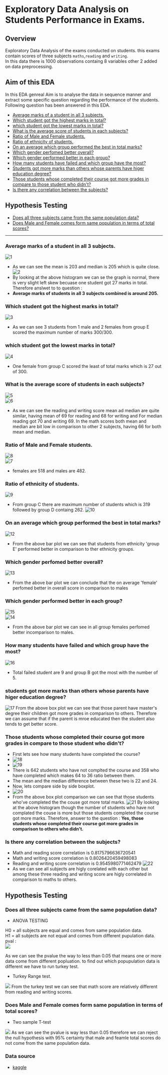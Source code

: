 # Exploratory Data Analysis on Students Performance in Exams.

## Overview
Exploratory Data Analysis of the exams conducted on students. this exams contain scores of three subjects `maths`,`reading` and `writing`.
<br>
In this data there is 1000 observations containg 8 variables other 2 added on data preprocessing.
<br>
## Aim of this EDA
In this EDA genreal Aim is to analyse the data in sequence manner and extract some specific question regarding the performance of the students.
<br>
Following question has been answered in this EDA.
* [Average marks of a student in all 3 subjects.](#avg)
* [Which student got the highest marks in total?](#high)
* [which student got the lowest marks in total?](#low)
* [What is the average score of students in each subjects?](#sub)
* [Ratio of Male and Female students.](#ratio)
* [Ratio of ethnicity of students.](#eth)
* [On an average which group performed the best in total marks?](#grp)
* [Which gender perfomed better overall?](#over)
* [Which gender performed better in each group?](#grp2)
* [How many students have failed and which group have the most?](#fail)
* [Students got more marks than others whose parents have higer education degree?](#par)
* [Those students whose completed their course got more grades in compare to those student who didn't?](#course)
* [Is there any correlation between the subjects?](#corr)
## Hypothesis Testing
* [Does all three subjects came from the same population data?](#hy1)
* [Does Male and Female comes form same population in terms of total scores?](#hy2)
---


### Average marks of a student in all 3 subjects.<a class="anchor" id="avg"></a>
![1](https://user-images.githubusercontent.com/90683408/145673620-d321b745-8238-476a-b9d0-43477b51d69f.png)
<br>
- As we can see the mean is 203 and median is 205 which is quite close.
![2](https://user-images.githubusercontent.com/90683408/145673645-7ff24a1d-2b7f-43a0-bc37-a5154195c0c6.png)
- By looking at the above histogram we can se the graph is normal, there is very slight left skew becuase one student got 27 marks in total. Therefore anslwet to to question : 
- **Average marks of students in all 3 subjects combined is around 205.**

### Which student got the highest marks in total?<a class="anchor" id="high"></a>
![3](https://user-images.githubusercontent.com/90683408/145673811-25491439-e368-4574-ae05-430b0f61dae1.png)
- As we can see 3 students from 1 male and 2 females from group E scored the maximum number of marks 300/300.

### which student got the lowest marks in total?<a class="anchor" id="low"></a>
![4](https://user-images.githubusercontent.com/90683408/145673849-c0115524-faea-48e4-832c-050e281e7383.png)
- One female from group C scored the least of total marks which is 27 out of 300.

### What is the average score of students in each subjects?<a class="anchor" id="sub"></a>
![5](https://user-images.githubusercontent.com/90683408/145673917-9f39705b-2b27-4711-9e41-e9ed2de767df.png)
<br>
![6](https://user-images.githubusercontent.com/90683408/145673950-e21ac110-addd-4ac0-a76b-57f29eee01e2.png)
- As we can see the reading and writing score mean ad median are quite similar, having mean of 69 for reading and 68 for writing and For median reading got 70 and writing 69. In the math scores both mean and median are bit low in comparison to other 2 subjects, having 66 for both mean and median.

### Ratio of Male and Female students.<a class="anchor" id="ratio"></a>
![8](https://user-images.githubusercontent.com/90683408/145674096-c4b4bbba-e6df-4fbd-97c6-0f1b8e353377.png)
<br>
![7](https://user-images.githubusercontent.com/90683408/145674069-222edad4-ba77-4548-9f10-7a16ca7e2f84.png)
- females are 518 and males are 482.

### Ratio of ethnicity of students.<a class="anchor" id="eth"></a>
![9](https://user-images.githubusercontent.com/90683408/145674157-fd410bc6-331d-402e-b796-efc0cb777cb4.png)
- From group C there are maximum number of students which is 319 followed by group D containg 262.
![10](https://user-images.githubusercontent.com/90683408/145674195-0ab90a1f-3578-4ee7-b26e-1bd5b413fc8a.png)

### On an average which group performed the best in total marks?<a class="anchor" id="grp"></a>
![12](https://user-images.githubusercontent.com/90683408/145674404-09dd9768-0bc7-4daa-b17b-2ce3c5a54157.png)
- From the above bar plot we can see that students from ethnicity 'group E' performed better in comparison to ther ethnicity groups.

### Which gender perfomed better overall?<a class="anchor" id="over"></a>
![13](https://user-images.githubusercontent.com/90683408/145674447-f600c6a6-4ade-4d04-88a8-7a8830b1f4e6.png)
- From the above bar plot we can conclude that the on average 'female' perfomed better in overall score in comparison to males

### Which gender performed better in each group?<a class="anchor" id="grp2"></a>
![15](https://user-images.githubusercontent.com/90683408/145675700-fa37d809-e604-42e5-a706-867aca53cf6a.png)
<br>
![14](https://user-images.githubusercontent.com/90683408/145675704-0d111e16-4e9c-42de-a293-fbe20f0c2910.png)
- From the above bar plot we can see in all group females perfomed better incomparison to males.

### How many students have failed and which group have the most?<a class="anchor" id="fail"></a>
![16](https://user-images.githubusercontent.com/90683408/145676757-a1eb0d57-7d5c-4117-b17c-01f1abbb3a93.png)
- Total failed student are 9 and group B got the most with the number of 5.

### students got more marks than others whose parents have higer education degree?<a class="anchor" id="par"></a>
![17](https://user-images.githubusercontent.com/90683408/145676925-2c60057e-13a2-4a7a-80c7-27897d7a7296.png)
From the above box plot we can see that those parent have master's degree their children got more grades in comparison to others. Therefore we can assume that if the parent is mroe educated then the student also tends to get better score.

### Those students whose completed their course got more grades in compare to those student who didn't?<a class="anchor" id="course"></a>
- First lets see how many students have completed the course?
- ![18](https://user-images.githubusercontent.com/90683408/145677027-ba4b204e-2741-457c-a4e8-5139dbf50ab6.png)
- ![19](https://user-images.githubusercontent.com/90683408/145677035-e3c4b1aa-0efa-41bf-8697-06618642cd22.png)
- There is 642 students who have not complted the course and 358 who have completed which makes 64 to 36 ratio between them.
- The mean and the median difference between these two is 22 and 24.
- Now, lets compare side by side boxplot.
- ![20](https://user-images.githubusercontent.com/90683408/145677112-a9773c05-dba1-4383-a62f-5191cfa58644.png)
- From the above box plot comparison we can see that those students who've completed the the couse got more total marks.
![21](https://user-images.githubusercontent.com/90683408/145677172-125d39ad-ab36-4044-931b-1c6165f7b11a.png)
By looking at the above histogram though the number of students who have not complated the couse is more but those students completed the course got more marks. Therefore, answer to the question : **Yes, those students whose completed their course got more grades in comparison to others who didn't.**

### Is there any correlation between the subjects?<a class="anchor" id="corr"></a>
- Math and reading score correlation is 0.8175796636720541
- Math and writing score correlation is 0.8026420459498083
- Reading and writing score correlation is 0.9545980771462479
![22](https://user-images.githubusercontent.com/90683408/145677340-2db96875-4847-4348-97af-be5d2d34c39d.png)
- As we can see all subjects are higly corelated with each other but among these three reading and writing score are higly correlated in comparison to maths to others. 

## Hypothesis Testing
### Does all three subjects came from the same population data?<a class="anchor" id="hy1"></a>

- ANOVA TESTING

H0 = all subjects are equal and comes from same population data.
<br>
H1 = all subjects are not equal and comes from different pupulation data.
<br>
pval :
<br>
<img src=https://user-images.githubusercontent.com/90683408/147758011-c5051d32-15f2-455a-b908-91f75dbad76b.png />

As we can see the pvalue the way to less than 0.05 that means one or more data come from different popluation. to find out which popupulation data is different we have to run turkey test.

- Turkey Range test.

<img src=https://user-images.githubusercontent.com/90683408/147758130-0bf5c9b5-a3d9-451d-828b-b24713c7f4e5.png />
From the turkey test we can see that math score are relatively different from reading and writing scores.


### Does Male and Female comes form same population in terms of total scores?<a class="anchor" id="hy2"></a>
- Two sample T-test

<img src=https://user-images.githubusercontent.com/90683408/147758210-4ae178d5-3c17-4713-8e07-9bd48150c4d2.png />
As we can see the pvalue is way less than 0.05 therefore we can reject the null hypothesis with 95% certainty that male and feamle total scores do not come from the same population data.
<br>

### Data source
- [kaggle](https://www.kaggle.com/spscientist/students-performance-in-exams)
